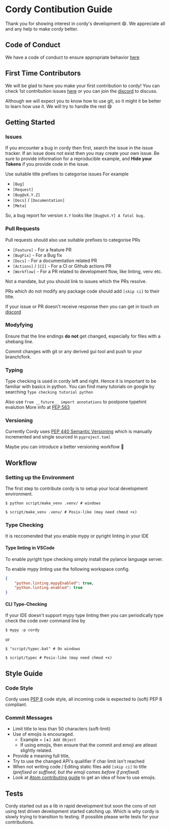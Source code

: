 # Cordy Contibution Guide

Thank you for showing interest in cordy's development 😄. We appreciate all and any help to make cordy better.

## Code of Conduct

We have a code of conduct to ensure appropriate behavior [here](https://github.com/BytesToBits/Cordy/blob/master/.github/CODE_OF_CONDUCT.md)

## First Time Contributors

We will be glad to have you make your first contribution to cordy!
You can check 1st contribution issues [here](https://github.com/BytesToBits/Cordy/contribute) or
you can join the [discord](https://discord.gg/kETeDB3) to discuss.

Although we will expect you to know how to use git, so it might it be better to learn how use it.
We will try to handle the rest 😄

## Getting Started

### Issues

If you encounter a bug in cordy then first, search the issue in the issue
tracker. If an issue does not exist then you may create your own issue.
Be sure to provide information for a reproducible example, and **Hide your
Tokens** if you provide code in the issue.

Use suitable title prefixes to categorise issues
For example
 * `[Bug]`
 * `[Request]`
 * `[Bug@vX.Y.Z]`
 * `[Docs]` / `[Documentation]`
 * `[Meta]`

So, a bug report for version `X.Y` looks like `[Bug@vX.Y] A fatal bug.`

### Pull Requests
Pull requests should also use suitable prefixes to categorise PRs
 * `[Feature]` - For a feature PR
 * `[BugFix]` - For a Bug fix
 * `[Docs]` - For a documentation related PR
 * `[Actions]` / `[CI]` - For a CI or Github actions PR
 * `[Workflow]` - For a PR related to development flow, like linting, venv etc.

Not a mandate, but you should link to issues which the PRs resolve.

PRs which do not modify any package code should add `[skip ci]` to their title.

If your issue or PR doesn't receive response then you can get in touch
on [discord](https://discord.gg/kETeDB3)

### Modyfying
Ensure that the line endings **do not** get changed, especially for files
with a shebang line.

Commit changes with git or any derived gui tool and push to your branch/fork.

### Typing

Type checking is used in cordy left and right. Hence it is important to be
familiar with basics in python. You can find many tutorials on google by
searching `Type checking tutorial python`

Also use `from __future__ import annotations` to postpone typehint evalution
More info at [PEP 563](https://www.python.org/dev/peps/pep-0563/)

### Versioning

Currently Cordy uses [PEP 440 Semantic Versioning](https://www.python.org/dev/peps/pep-0440/#semantic-versioning)
which is manually incremented and single sourced in `pyproject.toml`

Maybe you can introduce a better versioning workflow 🤷

## Workflow

### Setting up the Environment
The first step to contribute cordy is to setup your local development
environment.

```
$ python script/make_venv .venv/ # windows

$ script/make_venv .venv/ # Posix-like (may need chmod +x)
```

### Type Checking

It is reccomended that you enable mypy or pyright linting in your IDE

#### Type linting in VSCode
To enable pyright type checking simply install the pylance language server.

To enable mypy linting use the following workspace config.
```json
{
    "python.linting.mypyEnabled": true,
    "python.linting.enabled": true
}
```
#### CLI Type-Checking
If your IDE doesn't support mypy type linting then you can periodically
type check the code over command line by

```
$ mypy -p cordy
```
or
```
$ "script/typec.bat" # On windows

$ script/typec # Posix-like (may need chmod +x)
```

## Style Guide

### Code Style

Cordy uses [PEP 8](https://www.python.org/dev/peps/pep-0008/) code style, all incoming code is expected to (soft) PEP 8 compliant.

### Commit Messages

* Limit title to less than 50 characters (soft-limit)
* Use of emojis is encouraged.
  * Example = `[➕] Add Object`
  * If using emojis, then ensure that the commit and emoji are atleast slightly related.
* Provide a meaning full title,
* Try to use the changed API's qualifier if char limit isn't reached
* When not writing code / Editing static files add `[skip ci]` to title (*prefixed or suffixed, but the emoji comes before if prefixed*)
* Look at [Atom contributing guide](https://github.com/atom/atom/blob/master/CONTRIBUTING.md#git-commit-messages)
  to get an idea of how to use emojis.

## Tests
Cordy started out as a lib in rapid development but soon the cons of not using
test driven development started catching up. Which is why cordy is slowly
trying to transition to testing. If possible please write tests for your
contributions.
